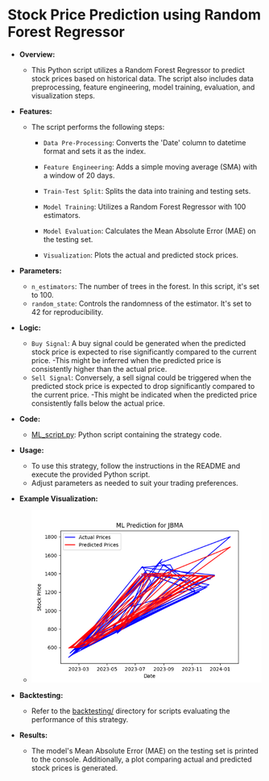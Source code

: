 # Stock Price Prediction using Random Forest Regressor

  - **Overview:**
    - This Python script utilizes a Random Forest Regressor to predict stock prices based on historical data. The script also includes data preprocessing, feature engineering, model training, evaluation, and visualization steps.
  - **Features:**

    - The script performs the following steps:

 		- ` Data Pre-Processing `: Converts the 'Date' column to datetime format and sets it as the index.

		- ` Feature Engineering `: Adds a simple moving average (SMA) with a window of 20 days.

		- ` Train-Test Split `: Splits the data into training and testing sets.

		- ` Model Training `: Utilizes a Random Forest Regressor with 100 estimators.

		- ` Model Evaluation `: Calculates the Mean Absolute Error (MAE) on the testing set.

		- ` Visualization `: Plots the actual and predicted stock prices.

  - **Parameters:**
    - `n_estimators`: The number of trees in the forest. In this script, it's set to 100.
    - `random_state`: Controls the randomness of the estimator. It's set to 42 for reproducibility.
  - **Logic:**
    - `Buy Signal`: A buy signal could be generated when the predicted stock price is expected to rise significantly compared to the current price. 
		-This might be inferred when the predicted price is consistently higher than the actual price.
    - `Sell Signal`: Conversely, a sell signal could be triggered when the predicted stock price is expected to drop significantly compared to the current price. 
		-This might be indicated when the predicted price consistently falls below the actual price.
  - **Code:**
    - [ML_script.py](ML_script.py): Python script containing the strategy code.
  - **Usage:**
    - To use this strategy, follow the instructions in the README and execute the provided Python script.
    - Adjust parameters as needed to suit your trading preferences.
  - **Example Visualization:**
    - ![ML_Visualization](ML_Visualization.png)
  - **Backtesting:**
    - Refer to the [backtesting/](backtesting/ML_Model) directory for scripts evaluating the performance of this strategy.
  - **Results:**
    - The model's Mean Absolute Error (MAE) on the testing set is printed to the console. Additionally, a plot comparing actual and predicted stock prices is generated.

